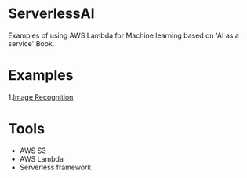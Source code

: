 # ServerlessAI
Examples of using AWS Lambda for Machine learning based on 'AI as a service' Book.

# Examples

1.[Image Recognition](ImageRecognition/README.md)


# Tools

- AWS S3
- AWS Lambda
- Serverless framework
